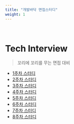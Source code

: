 ```yaml
---
title: "개발바닥 면접스터디"
weight: 1
---
```


<br>

# Tech Interview

> 꼬리에 꼬리를 무는 면접 대비
- [1주차 스터디](brain/Interview/dog-study/dog-week01)
- [2주차 스터디](brain/Interview/dog-study/dog-week02)
- [3주차 스터디](brain/Interview/dog-study/dog-week03)
- [4주차 스터디](brain/Interview/dog-study/dog-week04)
- [5주차 스터디](brain/Interview/dog-study/dog-week05)
- [6주차 스터디](brain/Interview/dog-study/dog-week06)
- [7주차 스터디](brain/Interview/dog-study/dog-week07)
- [8주차 스터디](brain/Interview/dog-study/dog-week08)
